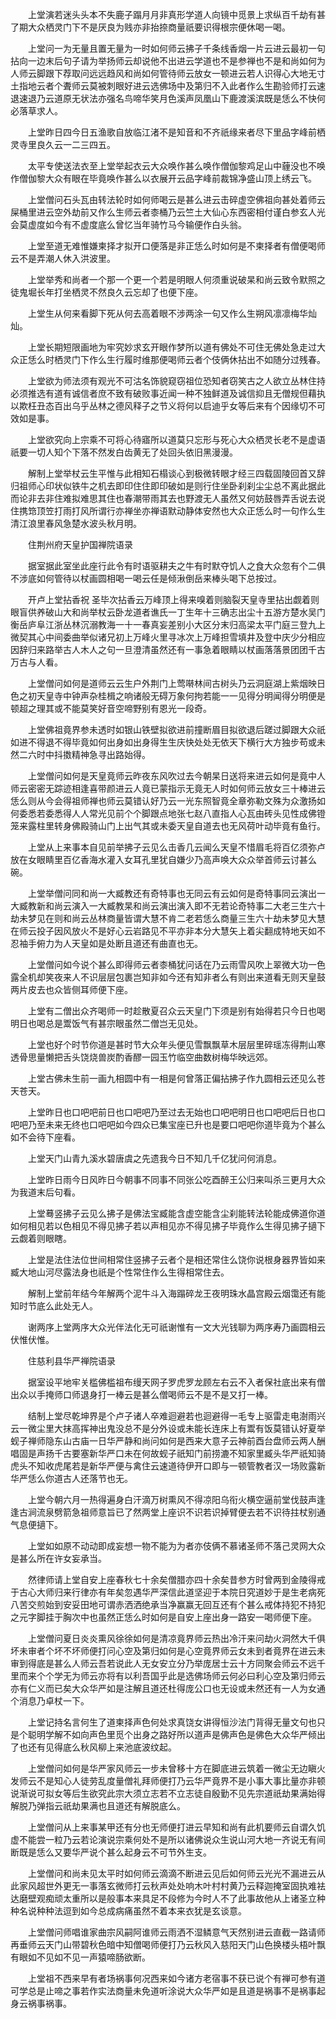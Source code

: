 <!-- { "loadSidebar": true } -->
　　上堂演若迷头头本不失鹿子蹋月月非真形学道人向镜中觅景上求纵百千劫有甚了期大众栖灵门下不是厌良为贱亦非抬捺商量祇要识得根宗便休喝一喝。

　　上堂问一为无量且置无量为一时如何师云拂子千条线香烟一片云进云最初一句拈向一边末后句子请为举扬师云却说他不出进云学道也不是参禅也不是和尚如何为人师云脚跟下荐取问远远趋风和尚如何管待师云放女一顿进云若人识得心大地无寸土指地云者个聻师云莫被刺眼好进云选佛场中及第归不入此者作么生勘验师打云速退速退乃云道原无状法亦强名鸟啼华笑月色溪声凤凰山下鹿渡溪滨既是恁么不快何必落草求人。

　　上堂昨日四今日五渔歌自放临江渚不是知音和不齐祇缘来者尽下里品字峰前栖灵寺里良久云一二三四五。

　　太平专使送法衣至上堂举起衣云大众唤作甚么唤作僧伽黎鸡足山中薶没也不唤作僧伽黎大众有眼在毕竟唤作甚么以衣展开云品字峰前裁锦净盛山顶上绣云飞。

　　上堂僧问石头瓦由转法轮时如何师喝云是甚么进云击碎虚空佛祖向甚处着师云屎桶里进云空外劫前又作么生师云者桼桶乃云竺土大仙心东西密相付谨白参玄人光会莫虚度如今有不虚度底么曾忆当年骑竹马今输便作白头翁。

　　上堂至道无难惟嫌柬择才拟开口便落是非正恁么时如何是不柬择者有僧便喝师云不是弄潮人休入洪波里。

　　上堂举秀和尚者一个那一个更一个若是明眼人何须重说破杲和尚云致令默照之徒鬼堀长年打坐栖灵不然良久云忘却了也便下座。

　　上堂生从何来看脚下死从何去高着眼不涉两涂一句又作么生朔风凛凛梅华灿灿。

　　上堂长期短限画地为牢究妙求玄开眼作梦所以道有佛处不可住无佛处急走过大众正恁么时栖灵门下作么生行履时维那便喝师云者个伎俩休拈出不如随分过残春。

　　上堂欲为师法须有观光不可沽名饰貌窥窃祖位恐知者窃笑古之人欲立丛林住持必须推选有道有诚信者庶不致有破败事近闻一种不独鲜道及诚信抑且无僧规但藉执以欺枉丑态百出乌乎丛林之德风释子之节义将何以启迪乎女等后来有个因缘切不可效如是事。

　　上堂欲究向上宗乘不可将心待寤所以道莫只忘形与死心大众栖灵长老不是虚语祇要一切人知个下落不然发白齿黄无了处回头依旧黑漫漫。

　　解制上堂举杖云生平惟与此相知石榻谈心到极微转眼才经三四载固陵回首又辞归祖师心印状似铁牛之机去即印住住即印破如是则行住坐卧刹刹尘尘总不离此据此而论非去非住难拟难思其住也春潮带雨其去也野渡无人虽然又何妨鼓唇弄舌说去说住携筇顶笠打雨打风所谓行亦禅坐亦禅语默动静体安然也大众正恁么时一句作么生清江浪里春风急楚水波头秋月明。

　　住荆州府天皇护国禅院语录

　　据室据此室坐此座行此令有时语驱耕夫之牛有时默夺饥人之食大众忽有个二俱不涉底如何管待以杖画圆相喝一喝云任是倾湫倒岳来棒头喝下总按过。

　　开卢上堂拈香祝
圣毕次拈香云万峰顶上得来嗅着则脑裂天皇寺里拈出觑着则眼盲供养破山大和尚举杖云卧龙道者谯氏一丁生年十三确志出尘十五游方楚水吴门衡岳庐阜江浙丛林沉溺教海一十一春真妄差别小大区分末归高梁太平门庭三登九上微契其心中间委曲举似诸兄初上万峰火里寻冰次上万峰担雪填井及登中庆少分相应因辞归来路举古人木人之句一旦澄清虽然还有一事急着眼睛以杖画落落景团团千古万古与人看。

　　上堂僧问如何是道师云云生户外荆门上莺啭林间古树头乃云洞庭湖上紫烟映日色之初天皇寺中钟声杂桂楫之响诸般无碍万象何拘若能一一见得分明闻得分明便是顿超之理其或不能莫笑好音空啼野别有恩光一段奇。

　　上堂佛祖竟界参未透时如银山铁壁拟欲进前撞断眉目拟欲退后蹉过脚跟大众祇如进不得退不得毕竟如何出身如出身得生生庆快处处无依天下横行大方独步苟或未然二六时中抖擞精神急寻出路始得。

　　上堂僧问如何是天皇竟师云昨夜东风吹过去今朝杲日送将来进云如何是竟中人师云密密无踪迹相逢喜带颜进云人竟已蒙指示无竟无人时如何师云放女三十棒进云恁么则从今会得祖师禅也师云莫错认好乃云一光东照智竟全章弥勒文殊为众激扬如何委悉若委悉得人人常光见前个个脚跟点地张七赵八直指人心瓦由砖头见性成佛镫笼来露柱里转身佛殿骑山门上出气其或未委天皇自道去也无风荷叶动毕竟有鱼行。

　　上堂从上来事本自见前举拂子云见么击香几云闻么天皇不惜眉毛将百亿须弥卢放在女眼睛里百亿香海水灌入女耳孔里犹自嫌少乃高声唤大众众举首师云讨甚么碗。

　　上堂举僧问同和尚一大臧教还有奇特事也无同云有云如何是奇特事同云演出一大臧教新和尚云演入一大臧教杲和尚云演出演入即不无若论奇特事二大老三生六十劫未梦见在则和尚云丛林商量皆谓大慧不肯二老若恁么商量三生六十劫未梦见大慧在师云投子因风放火不是好心云岩路见不平亦非本分大慧矢上着尖翻成特地天如不忍袖手俯力为人天皇如是处断且道还有曲直也无。

　　上堂僧问如今说个甚么即得师云者桼桶犹问话在乃云雨雪风吹上翠微大功一色露全机却笑夜来人不识层层包裹岂知非如今还有知非者么有则出来道看无则天皇鼓两片皮去也众皆侧耳师便下座。

　　上堂有二僧出众齐喝师一时趁散夏召众云天皇门下须是别有始得若只今日也喝明日也喝总是鬻饭气有甚宗眼虽然二僧岂无见处。

　　上堂也好个时节你道是甚时节大众年头便见雪飘飘草木层层里碎瑶冻得荆山寒透骨思量懒把舌头饶烧兽炭酌香醪一园玉竹临空曲数树梅华映远郊。

　　上堂古佛未生前一画九相圆中有一相是何曾落正偏拈拂子作九圆相云还见么苍天苍天。

　　上堂昨日也口吧吧前日也口吧吧乃至过去无始也口吧吧明日也口吧吧后日也口吧吧乃至未来无终也口吧吧如今四众已集宝座已升也是要口吧吧你道毕竟为个甚么如不会待下座看。

　　上堂天门山青九溪水碧唐虞之先遗我今日不知几千亿犹问何消息。

　　上堂昨日雨今日风昨日今朝事不同事不同张公吃酉醉王公归来叫杀三更月大众为我道末后句看。

　　上堂蓦竖拂子云见么拂子是佛法宝臧能含虚空能含尘刹能转法轮能成佛道你道如何相见若以色相见不得见拂子若以声相见亦不得见拂子毕竟作么生得见拂子擿下云觑着则眼瞎。

　　上堂是法住法位世间相常住竖拂子云者个是相还常住么饶你说根身器界皆如来臧大地山河尽露法身也祇是个性常住作么生得相常住去。

　　解制上堂前年结今年解两个泥牛斗入海蹋碎龙王夜明珠水晶宫殿云烟霭还有能知时节底么此处无人。

　　谢两序上堂两序大众光伴法化无可祇谢惟有一文大光钱聊为两序寿乃画圆相云伏惟伏惟。

　　住慈利县华严禅院语录

　　据室设平地牢关槛佛槛祖布缦天网子罗虎罗龙顾左右云不入者保社底出来有僧出众以手掩师口师退身打一棒云是甚么僧喝师云不是不是又打一棒。

　　结制上堂尽乾坤界是个卢子诸人卒难迴避若也迴避得一毛专上驱雷走电澍雨兴云一微尘里大抹高挥神出鬼没总不是分外设或未能长连床上有鬻有饭莫错认好夏举蚬子禅师隐东山古庙一日华严静和尚问如何是西来大意子云神前酉台盘师云两人酬唱固是声扬千古要塞新华严口未在何故蚬子祇知门前捞漉不知家里臧头华严祇知骑虎头不知收虎尾若是新华严便与禽住云速道待伊开口即与一顿管教者汉一场败露新华严恁么你道古人还落节也无。

　　上堂今朝六月一热得遍身白汗滴万树熏风不得凉阳乌衔火横空逼前堂伐鼓声逢逢古涧流泉劈箭急祖师意旨已了然两堂上座识不识若识掉臂便去若不识待拄杖别通气息便擿下。

　　上堂如如原不动动即成妄想一物不能为为者亦伎俩不慕诸圣师不落己灵网大众是甚么所在许女妄承当。

　　然律师请上堂自安上座春秋七十余矣僧腊亦四十余矣昔参方时曾两到金陵得戒于古心大师归来行律亦有年矣忽遇华严深信此道坚迎于本院日究道妙于是生老病死八苦交煎始到安妥田地可谓赤洒洒绝承当净赢赢无回互还有个甚么戒体持犯不持犯之元字脚挂于胸次中也虽然正恁么时如何是自安上座出身一路安一喝师便下座。

　　上堂僧问夏日炎炎熏风徐徐如何是清凉竟界师云热出冷汗来问劫火洞然大千俱坏未审者个坏不坏师便打问心空及第归如何是心空竟界师云女未到者竟界在进云未审到得底是甚么人师云吾若说此人无女安立分乃举庞居士云十方同聚会师云不远千里而来个个学无为师云亦将有以利吾国乎此是选佛场师云何必曰利心空及第归师云亦有仁义而已矣大众华严如是注解且道还杜得庞公口也无设或未然还有一人为女通个消息乃卓杖一下。

　　上堂记持名言何生了道柬择声色何处求真饶女讲得恒沙法门背得无量文句也只是个聪明学解不如向声色里觅个出身之路好所以道声是佛声色是佛色大众华严倾出了也还有见得底么秋风柳上来池底波纹起。

　　上堂僧问如何是华严家风师云一步未曾移十方在脚底进云筑着一微尘无边瞋火发师云不是知心人徒劳乱度量僧礼拜师便打乃云华严竟界不是小事大事比量亦非顿说渐说可拟女等后生欲究此宗大须立志若不立志徒自殷勤不见先宗道祇劫果满始得解脱乃弹指云祇劫果满也且道还有解脱底么。

　　上堂僧问从上来事某甲还有分也无师便打进云早知和尚有此机要师云自谓久饥虚不能尝一粒乃云若论演说宗乘何处不是所以诸佛说众生说山河大地一齐说无有间断既是恁么又要华严说个甚么起身云不可节外生支。

　　上堂僧问和尚未见太平时如何师云滴滴不断进云见后如何师云光光不漏进云从此家风超世外更无一事落玄微师打云秋声处处响木叶村村黄乃云释迦掩室固执难袪达磨壁观痴顽太重所以是般事本来具足不段修为今时人不了此事故他从上诸圣立种种名说种种法逗到如今总成病痛虽然不着本来衣犹是玄谈意。

　　上堂僧问师唱谁家曲宗风嗣阿谁师云雨洒不湿鳞意气天然别进云直截一路请师再垂师云天门山带碧秋色暗中知僧喝师便打乃云秋风入慈阳天门山色换楼头梧叶飘有眼如不见如不见一声猿啼肠欲断。

　　上堂祖不西来早有者场祸事何况西来如今诸方老宿事不获已说个有禅可参有道可学总是止啼之事若作实法商量未免道听涂说大众华严如是且道是祸事不是祸事起身云祸事祸事。

